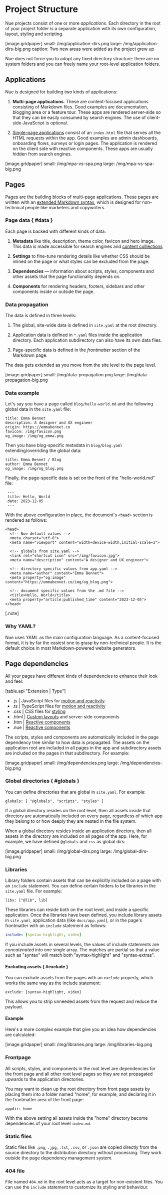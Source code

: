 

# Project Structure
Nue projects consist of one or more _applications_. Each directory in the root of your project folder is a separate application with its own configuration, layout, styling and scripting.

[image.gridpaper]
  small: /img/application-dirs.png
  large: /img/application-dirs-big.png
  caption: Two new areas were added as the project grew up


Nue does not force you to adopt any fixed directory structure: there are no system folders and you can freely name your root-level application folders.


## Applications
Nue is designed for building two kinds of applications:

1. **Multi-page applications**. These are content-focused applications consisting of Markdown files. Good examples are documentation, blogging area or a feature tour. These apps are rendered server-side so that they can be easily consumed by search engines. The use of client-side JavaScript is optional.

3. [Single-page applications](single-page-applications.html) consist of an `index.html` file that serves all the HTML requests within the app. Good examples are admin dashboards, onboarding flows, surveys or login pages. The application is rendered on the client side with reactive components. These apps are usually hidden from search engines.


[image.gridpaper]
  small: /img/mpa-vs-spa.png
  large: /img/mpa-vs-spa-big.png



## Pages
Pages are the building blocks of multi-page applications. These pages are written with an [extended Markdown syntax](content.html), which is designed for non-technical people like marketers and copywriters.


### Page data { #data }
Each page is backed with different kinds of data:

1. **Metadata** like title, description, theme color, favicon and hero image. This data is made accessible for search engines and [content colllections](content-collections)

1. **Settings** to fine-tune rendering details like whether CSS should be inlined on the page or what styles can be excluded from the page.

1. **Dependencies** — information about scripts, styles, components and other assets that the page functionality depends on.

1. **Components** for rendering headers, footers, sidebars and other components inside or outside the page.



### Data propagation
The data is defined in three levels:

1. The global, site-wide data is defined in `site.yaml` at the root directory.

2. Application data is defined in `*.yaml` files inside the application directory. Each application subdirectory can also have its own data files.

3. Page-specific data is defined in the *frontmatter* section of the Markdown page.

The data gets extended as you move from the site level to the page level.

[image.gridpaper]
  small: /img/data-propagation.png
  large: /img/data-propagation-big.png



### Data example
Let's say you have a page called `blog/hello-world.md` and the following global data in the `site.yaml` file:


```
title: Emma Bennet
description: A designer and UX engineer
origin: https://emmabennet.co
favicon: /img/favicon.png
og_image: /img/og_emma.png
```

Then you have blog-specific metadata in `blog/blog.yaml` extending/overriding the global data:

```
title: Emma Bennet / Blog
author: Emma Bennet
og_image: /img/og_blog.png
```

Finally, the page-specific data is set on the front of the "hello-world.md" file:

```
 ---
 title: Hello, World
 date: 2023-12-05
 ---
```

With the above configuration in place, the document's `<head>` section is rendered as follows:


```
<head>
  <!-- Nue default values -->
  <meta charset="utf-8">
  <meta name="viewport" content="width=device-width,initial-scale=1">

  <!-- globals from site.yaml -->
  <link rel="shortcut icon" src="/img/favicon.jpg">
  <meta name="description" content="A designer and UX engineer">

  <!-- directory specific values from app.yaml -->
  <meta name="author" content="Emma Bennet">
  <meta property="og:image" content="https://emmabennet.co/img/og_blog.png">

  <!-- document specific values from the .md file -->
  <title>Hello, World</title>
  <meta property="article:published_time" content="2023-12-05">
</head>
```

[.note]
  ### Why YAML?
  Nue uses YAML as the main configuration language. As a content-focused format, it is by far the easiest one to grasp by non-technical people. It is the default choice in most Markdown-powered website generators.



## Page dependencies
All your pages have different kinds of dependencies to enhance their look and feel:

[table.api "Extension | Type"]
  - .js   | JavaScript files for [motion and reactivity](reactivity.html)
  - .ts   | TypeScript files for [motion and reactivity](reactivity.html)
  - .css  | CSS files for [styling](css-best-practices.html)
  - .html | [Custom layouts](custom-layouts.html) and server-side components
  - .htm  | [Reactive components](reactive-components.html)
  - .nue  | [Reactive components](reactive-components.html)


The scripts, styles and components are automatically included in the page dependency tree similar to how data is propagated. The assets on the application root are included in all pages in the app and subdirectory assets are included on the pages in that subdirectory. For example:


[image.gridpaper]
  small: /img/dependencies.png
  large: /img/dependencies-big.png


### Global directories { #globals }
You can define directories that are global in `site.yaml`. For example:

```
globals: [ "@globals", "scripts", "styles" ]
```

If a global directory resides on the root level, then all assets inside that directory are automatically included on every page, regardless of which app they belong to or how deeply they are nested in the file system.

When a global directory resides inside an application directory, then all assets in the directory are included on all pages of the app. Here, for example, we have defined `@globals` and `css` as global dirs:


[image.gridpaper]
  small: /img/global-dirs.png
  large: /img/global-dirs-big.png


### Libraries
Library folders contain assets that can be explicitly included on a page with an `include` statement. You can define certain folders to be libraries in the `site.yaml` file. For example:

```
libs: ["@lib", lib]
```

These libraries can reside both on the root level, and inside a specific application. Once the libraries have been defined, you include library assets in `site.yaml`, application data (like `docs/app.yaml`), or in the page's frontmatter with an `include` statement as follows:

``` yaml
include: [syntax-highlight, video]
```

If you include assets in several levels, the values of include statements are _concatenated_ into one single array. The matches are partial so that a value such as "syntax" will match both "syntax-highlight" and "syntax-extras".


#### Excluding assets { #exclude }
You can exclude assets from the pages with an `exclude` property, which works the same way as the include statement:

```
exclude: [syntax-highlight, video]
```

This allows you to strip unneeded assets from the request and reduce the payload.

#### Example
Here's a more complex example that give you an idea how dependencies are calculated:

[image.gridpaper]
  small: /img/libraries.png
  large: /img/libraries-big.png


### Frontpage
All scripts, styles, and components in the root level are dependencies for the front page and all other root level pages so they are not propagated upwards to the application directories.

You may want to clean up the root directory from front page assets by placing them into a folder named "home", for example, and declaring it in the frontmatter area of the front page:

```
appdir: home
```

With the above setting all assets inside the "home" directory become dependencies of your root level `index.md`.



### Static files
Static files like `.png`, `.jpg`, `.txt`, `.csv`, or `.json` are copied directly from the source directory to the distribution directory without processing. They work outside the page dependency management system.



### 404 file
File named `404.md` in the root level acts as a target for non-existent files. You can use the `include` statement to customize its styling and behaviour.



